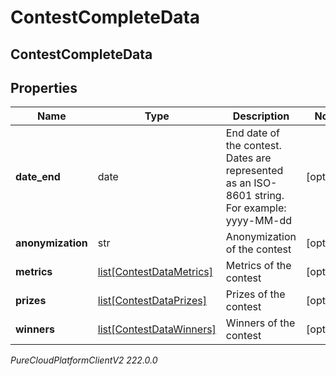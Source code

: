 # ContestCompleteData

## ContestCompleteData

## Properties

|Name | Type | Description | Notes|
|------------ | ------------- | ------------- | -------------|
| **date_end** | date | End date of the contest. Dates are represented as an ISO-8601 string. For example: yyyy-MM-dd | [optional] |
| **anonymization** | str | Anonymization of the contest | [optional] |
| **metrics** | [list[ContestDataMetrics]](ContestDataMetrics) | Metrics of the contest | [optional] |
| **prizes** | [list[ContestDataPrizes]](ContestDataPrizes) | Prizes of the contest | [optional] |
| **winners** | [list[ContestDataWinners]](ContestDataWinners) | Winners of the contest | [optional] |



_PureCloudPlatformClientV2 222.0.0_
